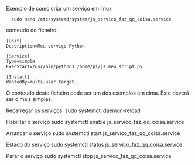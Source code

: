 Exemplo de como criar um serviço em linux
```
  sudo nano /etc/systemd/system/js_servico_faz_qq_coisa.service
```

conteudo do ficheiro:
```
[Unit]
Description=Meu serviço Python

[Service]
Type=simple
ExecStart=/usr/bin/python3 /home/pi/js_meu_script.py

[Install]
WantedBy=multi-user.target
```

O conteudo deste ficheiro pode ser um dos exemplos em cima. Este deverá ser o mais simples.

Recarregar os serviços:
  sudo systemctl daemon-reload

Habilitar o serviço
  sudo systemctl enable js_servico_faz_qq_coisa.service

Arrancar o serviço
 sudo systemctl start js_servico_faz_qq_coisa.service

Estado do serviço
  sudo systemctl status js_servico_faz_qq_coisa.service

Parar o serviço
  sudo systemctl stop js_servico_faz_qq_coisa.service


